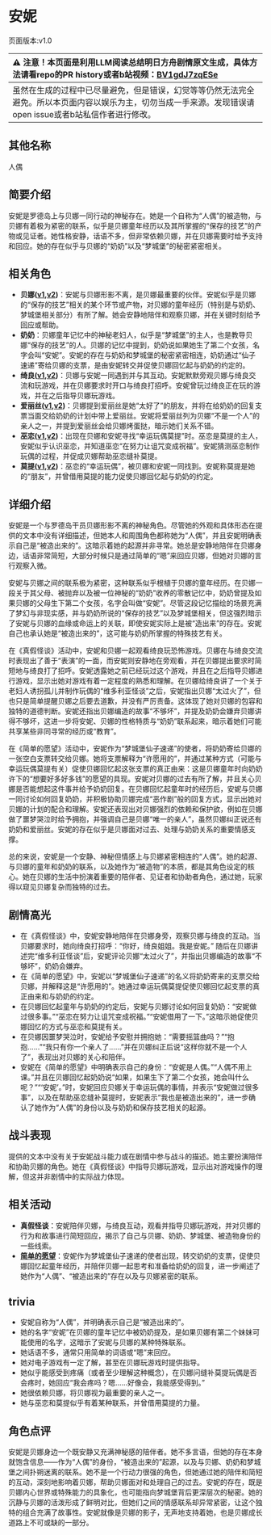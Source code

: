 # 安妮
页面版本:v1.0
 

| :warning: 注意！本页面是利用LLM阅读总结明日方舟剧情原文生成，具体方法请看repo的PR history或者b站视频：[BV1gdJ7zqESe](https://www.bilibili.com/video/BV1gdJ7zqESe/)         |
|:----------------------------|
| 虽然在生成的过程中已尽量避免，但是错误，幻觉等等仍然无法完全避免。所以本页面内容以娱乐为主，切勿当成一手来源。发现错误请open issue或者b站私信作者进行修改。|



## 其他名称
人偶
## 简要介绍
安妮是罗德岛上与贝娜一同行动的神秘存在。她是一个自称为“人偶”的被造物，与贝娜有着极为紧密的联系，似乎是贝娜童年经历以及其所掌握的“保存的技艺”的产物或见证者。她性格安静，话语不多，但非常依赖贝娜，并在贝娜需要时给予支持和回应。她的存在似乎与贝娜的“奶奶”以及“梦城堡”的秘密紧密相关。
## 相关角色
-   **贝娜([v1](char_369_bena.md),[v2](../char_v3/char_369_bena.md))**：安妮与贝娜形影不离，是贝娜最重要的伙伴。安妮似乎是贝娜的“保存的技艺”相关的某个环节或产物，对贝娜的童年经历（特别是与奶奶、梦城堡相关部分）有所了解。她会安静地陪伴和观察贝娜，并在关键时刻给予回应或帮助。
-   **奶奶**：贝娜童年记忆中的神秘老妇人，似乎是“梦城堡”的主人，也是教导贝娜“保存的技艺”的人。贝娜的记忆中提到，奶奶说如果她生了第二个女孩，名字会叫“安妮”。安妮的存在与奶奶和梦城堡的秘密紧密相连，奶奶通过“仙子速递”寄给贝娜的支票，是由安妮转交并促使贝娜回忆起与奶奶的约定的。
-   **绮良([v1](char_478_kirara.md),[v2](../char_v3/char_478_kirara.md))**：贝娜与安妮一同遇到并与其互动。安妮默默旁观贝娜与绮良交流和玩游戏，并在贝娜要求时开口与绮良打招呼。安妮曾玩过绮良正在玩的游戏，并在之后指导贝娜玩游戏。
-   **爱丽丝([v1](char_338_iris.md),[v2](../char_v3/char_338_iris.md))**：贝娜提到爱丽丝是她“太好了”的朋友，并将在给奶奶的回复支票当面交给奶奶的计划中带上爱丽丝。安妮将爱丽丝列为贝娜“不是一个人”的亲人之一，并提到爱丽丝会给贝娜烤蛋挞，暗示她们关系不错。
-   **巫恋([v1](char_254_vodfox.md),[v2](../char_v3/char_254_vodfox.md))**：出现在贝娜和安妮寻找“幸运玩偶莫提”时。巫恋是莫提的主人，安妮似乎认识巫恋，并知道巫恋“在努力让诅咒变成祝福”。安妮猜测巫恋制作玩偶的过程，并促成贝娜帮助巫恋缝补莫提。
-   **莫提([v1](extended_char_mo_ti.md),[v2](../char_v3/extended_char_mo_ti.md))**：巫恋的“幸运玩偶”，被贝娜和安妮一同找到。安妮称莫提是她的“朋友”，并曾借用莫提的能力促使贝娜回忆起与奶奶的约定。
## 详细介绍
安妮是一个与罗德岛干员贝娜形影不离的神秘角色。尽管她的外观和具体形态在提供的文本中没有详细描述，但她本人和周围角色都称她为“人偶”，并且安妮明确表示自己是“被造出来的”。这暗示着她的起源并非寻常。她总是安静地陪伴在贝娜身边，话语非常简短，大部分时候只是通过简单的“嗯”来回应贝娜，但她对贝娜的言行观察入微。

安妮与贝娜之间的联系极为紧密，这种联系似乎根植于贝娜的童年经历。在贝娜一段关于其父母、被抛弃以及被一位神秘的“奶奶”收养的零散记忆中，奶奶曾提及如果贝娜的父母生下第二个女孩，名字会叫做“安妮”。尽管这段记忆描绘的场景充满了梦幻与非现实感，并与奶奶所说的“保存的技艺”以及梦城堡相关，但这强烈暗示了安妮与贝娜的血缘或命运上的关联，即使安妮实际上是被“造出来”的存在。安妮自己也承认她是“被造出来的”，这可能与奶奶所掌握的特殊技艺有关。

在《真假怪谈》活动中，安妮和贝娜一起观看绮良玩恐怖游戏。贝娜在与绮良交流时表现出了善于“表演”的一面，而安妮则安静地在旁观看，并在贝娜提出要求时简短地与绮良打了招呼。安妮透露她之前已经玩过这个游戏，并且在之后指导贝娜进行游戏，显示出她对游戏有着一定程度的熟悉和理解。在贝娜给绮良讲了一个关于老妇人诱拐孤儿并制作玩偶的“维多利亚怪谈”之后，安妮指出贝娜“太过火了”，但也只是简单提醒贝娜之后要去道歉，并没有严厉责备。这体现了她对贝娜的包容和独特的道德判断。安妮还指出贝娜编造的故事“不够坏”，并提及奶奶会嫌弃贝娜讲得不够坏，这进一步将安妮、贝娜的性格特质与“奶奶”联系起来，暗示着她们可能共享某些非同寻常的经历或“教育”。

在《简单的愿望》活动中，安妮作为“梦城堡仙子速递”的使者，将奶奶寄给贝娜的一张空白支票转交给贝娜。她将支票解释为“许愿用的”，并通过某种方式（可能与幸运玩偶莫提有关）促使贝娜回忆起这张支票的真正由来：这是贝娜童年时向奶奶许下的“想要好多好多钱”的愿望的具现。安妮对贝娜的过去有所了解，并且关心贝娜是否能想起这件事并给予奶奶回复。在贝娜回忆起童年时的经历后，安妮与贝娜一同讨论如何回复奶奶，并积极协助贝娜完成“恶作剧”般的回复方式，显示出她对贝娜的计划的配合和理解。安妮还表现出对贝娜强烈的依赖和保护欲，例如在贝娜做了噩梦哭泣时给予拥抱，并强调自己是贝娜“唯一的亲人”，虽然贝娜纠正说还有奶奶和爱丽丝。安妮的存在似乎是贝娜面对过去、处理与奶奶关系的重要情感支撑。

总的来说，安妮是一个安静、神秘但情感上与贝娜紧密相连的“人偶”。她的起源、与贝娜的童年和奶奶的联系，以及她作为“被造物”的本质，都是其角色设定的核心。她在贝娜的生活中扮演着重要的陪伴者、见证者和协助者角色，通过她，玩家得以窥见贝娜复杂而独特的过去。
## 剧情高光
- 在《真假怪谈》中，安妮安静地陪伴在贝娜身旁，观察贝娜与绮良的互动。当贝娜要求时，她向绮良打招呼：“你好，绮良姐姐。我是安妮。” 随后在贝娜讲述完“维多利亚怪谈”后，安妮评论贝娜“太过火了”，并指出贝娜编造的故事“不够坏”，奶奶会嫌弃。
- 在《简单的愿望》中，安妮以“梦城堡仙子速递”的名义将奶奶寄来的支票交给贝娜，并解释这是“许愿用的”。她通过幸运玩偶莫提促使贝娜回忆起支票的真正由来和与奶奶的约定。
- 在贝娜回忆起童年与奶奶的约定后，安妮与贝娜讨论如何回复奶奶：“安妮做过很多事。”“巫恋在努力让诅咒变成祝福。”“安妮借用了一下。”这暗示她促使贝娜回忆的方式与巫恋和莫提有关。
- 在贝娜因噩梦哭泣时，安妮给予安慰并拥抱她：“需要摇篮曲吗？”“抱抱......”“我只有你一个亲人了......”并在贝娜纠正后说“这样你就不是一个人了”，表现出对贝娜的关心和陪伴。
- 安妮在《简单的愿望》中明确表示自己的身份：“安妮是人偶。”“人偶不用上课。”并且在贝娜回忆起奶奶说“如果，如果生下了第二个女孩，她会叫什么呢？”“‘安妮’。”时，安妮回应贝娜关于幸运玩偶的事情，并表示“安妮做过很多事”，以及在帮助巫恋缝补莫提时，安妮表示“我也是被造出来的”，进一步确认了她作为“人偶”的身份以及与奶奶和保存技艺相关的起源。
## 战斗表现
提供的文本中没有关于安妮战斗能力或在剧情中参与战斗的描述。她主要扮演陪伴和协助贝娜的角色。她在《真假怪谈》中指导贝娜玩游戏，显示出对游戏操作的理解，但这并非剧情中的实际战力体现。
## 相关活动
-   **真假怪谈**：安妮陪伴贝娜，与绮良互动，观看并指导贝娜玩游戏，并对贝娜的行为和故事进行简短回应，揭示了自己与贝娜、奶奶、梦城堡、被造物身份的一些线索。
-   **[简单的愿望](../stories/story_bena_set_1.md)**：安妮作为梦城堡仙子速递的使者出现，转交奶奶的支票，促使贝娜回忆起童年经历，并陪伴贝娜一起思考和准备给奶奶的回复，进一步阐述了她作为“人偶”、“被造出来的”存在以及与贝娜紧密的联系。
## trivia
- 安妮自称为“人偶”，并明确表示自己是“被造出来的”。
- 她的名字“安妮”在贝娜的童年记忆中被奶奶提及，是如果贝娜有第二个妹妹可能使用的名字，这暗示了安妮与贝娜的某种特殊联系。
- 她话语不多，通常只用简单的词语或“嗯”来回应。
- 她对电子游戏有一定了解，甚至在贝娜玩游戏时提供指导。
- 她似乎能感受到疼痛（或者至少理解这种概念），在贝娜问缝补莫提玩偶是否会疼时，她回应“我会疼吗？嗯......好像会，我能感受得到。”
- 她很依赖贝娜，将贝娜视为最重要的亲人之一。
- 她与巫恋和莫提似乎有着某种联系，并曾借用莫提的力量。
## 角色点评
安妮是贝娜身边一个既安静又充满神秘感的陪伴者。她不多言语，但她的存在本身就饱含信息——作为“人偶”的身份，“被造出来的”起源，以及与贝娜、奶奶和梦城堡之间扑朔迷离的联系。她不是一个行动力很强的角色，但她通过她的陪伴和简短的互动，深刻地影响着贝娜，帮助贝娜面对和处理自己的过去。安妮的存在，既是贝娜内心世界或特殊能力的具象化，也可能指向梦城堡背后更深层次的秘密。她的沉静与贝娜的活泼形成了鲜明对比，但她们之间的情感联系却异常紧密，让这个独特的组合充满了故事性。安妮就像是贝娜的影子，无声地支持着她，也是贝娜成长道路上不可或缺的一部分。
